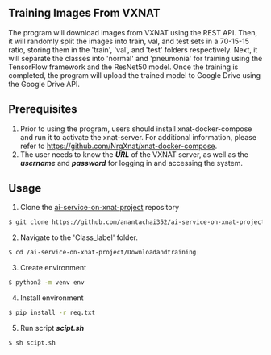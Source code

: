 ## Training Images From VXNAT
The program will download images from VXNAT using the REST API. Then, it will randomly split the images into train, val, and test sets in a 70-15-15 ratio, storing them in the 'train', 'val', and 'test' folders respectively. Next, it will separate the classes into 'normal' and 'pneumonia' for training using the TensorFlow framework and the ResNet50 model. Once the training is completed, the program will upload the trained model to Google Drive using the Google Drive API.

## Prerequisites

1. Prior to using the program, users should install xnat-docker-compose and run it to activate the xnat-server. For additional information, please refer to https://github.com/NrgXnat/xnat-docker-compose.
2. The user needs to know the ***URL*** of the VXNAT server, as well as the ***username*** and ***password*** for logging in and accessing the system.

## Usage
1. Clone the [ai-service-on-xnat-project](https://github.com/anantachai352/ai-service-on-xnat-project) repository 

```bash
$ git clone https://github.com/anantachai352/ai-service-on-xnat-project
```

2. Navigate to the 'Class_label' folder.

```bash
$ cd /ai-service-on-xnat-project/Downloadandtraining
```

3. Create environment
```bash
$ python3 -m venv env 
```
4. Install environment 
```bash
$ pip install -r req.txt
```
5. Run script ***scipt.sh***
```bash
$ sh scipt.sh
```

